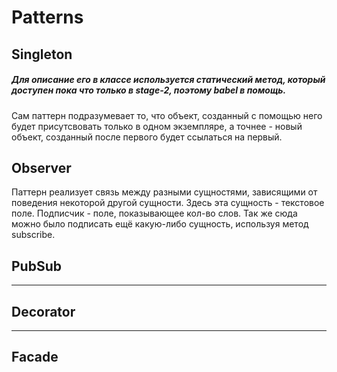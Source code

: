 # Patterns

## Singleton
##### Для описание его в классе используется статический метод, который доступен  пока что только в stage-2, поэтому babel в помощь.

Сам паттерн подразумевает то, что объект, созданный с помощью него будет присутсвовать только в одном экземпляре, а точнее - новый объект, созданный после первого будет ссылаться на первый.

## Observer

Паттерн реализует связь между разными сущностями, зависящими от поведения некоторой другой сущности.
Здесь эта сущность - текстовое поле. Подписчик - поле, показывающее кол-во слов. Так же сюда можно было подписать ещё какую-либо сущность, используя метод subscribe.

## PubSub

---

## Decorator

-----

## Facade
